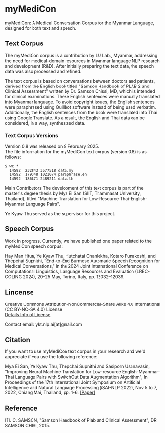 # myMediCon
myMediCon: A Medical Conversation Corpus for the Myanmar Language, designed for both text and speech.  

## Text Corpus 

The myMediCon corpus is a contribution by LU Lab., Myanmar, addressing the need for medical-domain resources in Myanmar language NLP research and development (R&D). After initially preparing the text data, the speech data was also processed and refined.

The text corpus is based on conversations between doctors and patients, derived from the English book titled "Samson Handbook of PLAB 2 and Clinical Assessment" written by Dr. Samson Chissi, MD, which is intended for clinical examinations. These English sentences were manually translated into Myanmar language. To avoid copyright issues, the English sentences were paraphrased using Quillbot software instead of being used verbatim. Additionally, the English sentences from the book were translated into Thai using Google Translate. As a result, the English and Thai data can be considered, in a way, synthesized data.

### Text Corpus Versions
Version 0.8 was released on 9 February 2025.  
The file information for the myMediCon text corpus (version 0.8) is as follows:

```
$ wc *
  14592  232843 3577518 data.my
  14592  179348 1021074 paraphrase.en
  14592  186871 2489211 data.th
```

Main Contributors
The development of this text corpus is part of the master's degree thesis by Mya Ei San (SIIT, Thammasat University, Thailand), titled "Machine Translation for Low-Resource Thai-English-Myanmar Language Pairs".  

Ye Kyaw Thu served as the supervisor for this project.  

## Speech Corpus  

Work in progress. Currently, we have published one paper related to the myMediCon speech corpus:  

Hay Man Htun, Ye Kyaw Thu, Hutchatai Chanlekha, Kotaro Funakoshi, and Thepchai Supnithi, "End-to-End Burmese Automatic Speech Recognition for Medical Conversations," in the 2024 Joint International Conference on Computational Linguistics, Language Resources and Evaluation (LREC-COLING 2024), 20–25 May, Torino, Italy, pp. 12032–12039.  


## Lincense

Creative Commons Attribution-NonCommercial-Share Alike 4.0 International (CC BY-NC-SA 4.0) License  
[Details Info of License](https://creativecommons.org/licenses/by-nc-sa/4.0/)  

Contact email: ykt.nlp.ai[at]gmail.com  

## Citation

If you want to use myMediCon text corpus in your research and we'd appreciate if you use the following reference:  

Mya Ei San, Ye Kyaw Thu, Thepchai Supnithi and Sasiporn Usanavasin, "Improving Neural Machine Translation for Low-resource English-Myanmar-Thai Language Pairs with SwitchOut Data Augmentation Algorithm", In Proceedings of the 17th International Joint Symposium on Artificial Intelligence and Natural Language Processing (iSAI-NLP 2022), Nov 5 to 7, 2022, Chiang Mai, Thailand, pp. 1-6. [[Paper]](
https://ieeexplore.ieee.org/document/9960261)  

## Reference

[1]. C. SAMSON, "Samson Handbook of Plab and Clinical Assessment", DR SAMSON CHISI, 2015.

